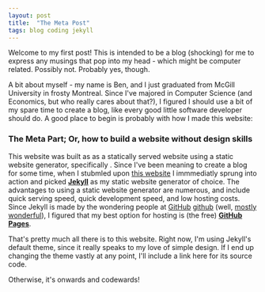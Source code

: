```yaml
---
layout: post
title:  "The Meta Post"
tags: blog coding jekyll
---
```

Welcome to my first post! This is intended to be a blog (shocking) for me to express any musings that pop into my head - which might be computer related. Possibly not. Probably yes, though.

A bit about myself - my name is Ben, and I just graduated from McGill University in frosty Montreal. Since I've majored in Computer Science (and Economics, but who really cares about that?), I figured I should use a bit of my spare time to create a blog, like every good little software developer should do. A good place to begin is probably with how I made this website:

### The Meta Part; Or, how to build a website without design skills

This website was built as as a statically served website using a static website generator, specifically . Since I've been meaning to create a blog for some time, when I stubmled upon [this website][top_static_gen] I immmediatly sprung into action and picked **[Jekyll][jekyll]** as my static website generator of choice. The advantages to using a static website generator are numerous, and include quick serving speed, quick development speed, and low hosting costs. Since Jekyll is made by the wondering people at [GitHub] [github] (well, [mostly wonderful][github_trouble]), I figured that my best option for hosting is (the free) **[GitHub Pages][github_pages]**. 

That's pretty  much all there is to this website. Right now, I'm using Jekyll's default theme, since it really speaks to my love of simple design. If I end up changing the theme vastly at any point, I'll include a link here for its source code. 

Otherwise, it's onwards and codewards!


[jekyll]:    http://jekyllrb.com
[github]:    http://github.com
[github_trouble]:    http://techcrunch.com/2014/03/15/julie-ann-horvath-describes-sexism-and-intimidation-behind-her-github-exit/
[top_static_gen]:     http://www.staticgen.com/
[github_pages]:     https://pages.github.com/